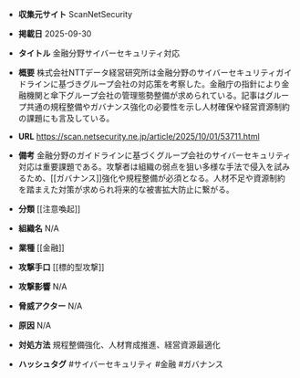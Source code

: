 - **収集元サイト**
ScanNetSecurity

- **掲載日**
2025-09-30

- **タイトル**
金融分野サイバーセキュリティ対応

- **概要**
株式会社NTTデータ経営研究所は金融分野のサイバーセキュリティガイドラインに基づきグループ会社の対応策を考察した。金融庁の指針により金融機関と傘下グループ会社の管理態勢整備が求められている。記事はグループ共通の規程整備やガバナンス強化の必要性を示し人材確保や経営資源制約の課題にも言及している。

- **URL**
https://scan.netsecurity.ne.jp/article/2025/10/01/53711.html

- **備考**
金融分野のガイドラインに基づくグループ会社のサイバーセキュリティ対応は重要課題である。攻撃者は組織の弱点を狙い多様な手法で侵入を試みるため、[[ガバナンス]]強化や規程整備が必須となる。人材不足や資源制約を踏まえた対策が求められ将来的な被害拡大防止に繋がる。

- **分類**
[[注意喚起]]

- **組織名**
N/A

- **業種**
[[金融]]

- **攻撃手口**
[[標的型攻撃]]

- **攻撃影響**
N/A

- **脅威アクター**
N/A

- **原因**
N/A

- **対処方法**
規程整備強化、人材育成推進、経営資源最適化

- **ハッシュタグ**
#サイバーセキュリティ #金融 #ガバナンス

